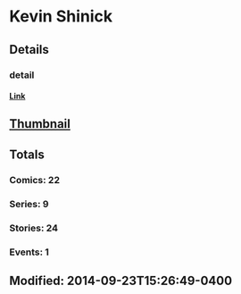 # Kevin  Shinick 
## Details
### detail
#### [Link](http://marvel.com/comics/creators/12377/kevin_shinick?utm_campaign=apiRef&utm_source=225578a89fc76f3d20fbffda5d17a88d)
## [Thumbnail](http://i.annihil.us/u/prod/marvel/i/mg/b/40/image_not_available.jpg)
## Totals
### Comics: 22
### Series: 9
### Stories: 24
### Events: 1
## Modified: 2014-09-23T15:26:49-0400